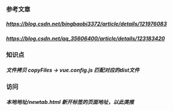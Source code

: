 
### 参考文章
##### https://blog.csdn.net/bingbaobi3372/article/details/121976083
##### https://blog.csdn.net/qq_35606400/article/details/123183420


### 知识点
##### 文件拷贝 copyFiles -> vue.config.js 匹配对应的dist文件


### 访问
##### 本地地址/newtab.html 新开标签的页面地址，以此类推